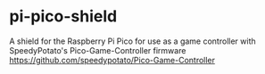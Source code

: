 # pi-pico-shield
A shield for the Raspberry Pi Pico for use as a game controller with SpeedyPotato's Pico-Game-Controller firmware https://github.com/speedypotato/Pico-Game-Controller
